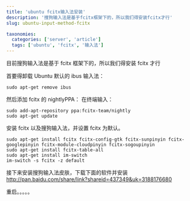 ```yaml
---
title: 'ubuntu fcitx输入法安装'
description: '搜狗输入法是基于fcitx框架下的，所以我们得安装fcitx才行'
slug: ubuntu-input-method-fcitx

taxonomies:
  categories: ['server', 'article']
  tags: ['ubuntu', 'fcitx', '输入法']
---
```


目前搜狗输入法是基于 fcitx 框架下的，所以我们得安装 fcitx 才行

首要得卸载 Ubuntu 默认的 ibus 输入法：

    sudo apt-get remove ibus

然后添加 fcitx 的 nightlyPPA：
在终端输入：

    sudo add-apt-repository ppa:fcitx-team/nightly
    sudo apt-get update

安装 fcitx 以及搜狗输入法，并设置 fcitx 为默认。

    sudo apt-get install fcitx fcitx-config-gtk fcitx-sunpinyin fcitx-googlepinyin fcitx-module-cloudpinyin fcitx-sogoupinyin
    sudo apt-get install fcitx-table-all
    sudo apt-get install im-switch
    im-switch -s fcitx -z default

接下来安装搜狗输入法皮肤，下载下面的软件并安装
http://pan.baidu.com/share/link?shareid=437349&uk=3188176680

重启。。。。。
